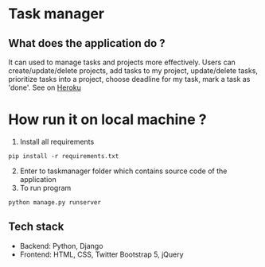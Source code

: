 # Task manager
## What does the application do ?
It can used to manage tasks and projects more effectively. Users can create/update/delete projects, add tasks to my project, update/delete tasks, prioritize tasks into a project, choose deadline for my task, mark a task as 'done'.
See on [Heroku](https://rbtaskmanager.herokuapp.com)

# How run it on local machine ?
1. Install all requirements 
```shell 
pip install -r requirements.txt
```
2. Enter to taskmanager folder which contains source code of the application
3. To run program 
```shell 
python manage.py runserver
```

## Tech stack
* Backend: Python, Django
* Frontend: HTML, CSS, Twitter Bootstrap 5, jQuery